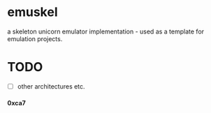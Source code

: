 # emuskel
a skeleton unicorn emulator implementation - used as a template for emulation projects.

# TODO

- [ ] other architectures etc.

#### 0xca7